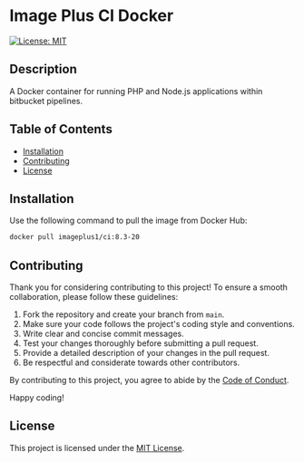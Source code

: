 # Image Plus CI Docker

[![License: MIT](https://img.shields.io/badge/License-MIT-yellow.svg)](https://opensource.org/licenses/MIT)

## Description

A Docker container for running PHP and Node.js applications within bitbucket pipelines.

## Table of Contents

- [Installation](#installation)
- [Contributing](#contributing)
- [License](#license)

## Installation

Use the following command to pull the image from Docker Hub:

```bash
docker pull imageplus1/ci:8.3-20
```

## Contributing

Thank you for considering contributing to this project! To ensure a smooth collaboration, please follow these guidelines:

1. Fork the repository and create your branch from `main`.
2. Make sure your code follows the project's coding style and conventions.
3. Write clear and concise commit messages.
4. Test your changes thoroughly before submitting a pull request.
5. Provide a detailed description of your changes in the pull request.
6. Be respectful and considerate towards other contributors.

By contributing to this project, you agree to abide by the [Code of Conduct](./CODE_OF_CONDUCT.md).

Happy coding!

## License

This project is licensed under the [MIT License](https://opensource.org/licenses/MIT).